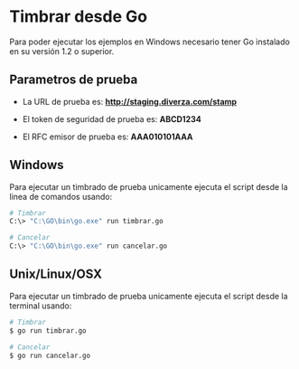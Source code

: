 # Timbrar desde Go

Para poder ejecutar los ejemplos en Windows necesario tener Go instalado en su versión 1.2 o superior.

## Parametros de prueba

- La URL de prueba es: **http://staging.diverza.com/stamp**

- El token de seguridad de prueba es: **ABCD1234**

- El RFC emisor de prueba es: **AAA010101AAA**

## Windows
Para ejecutar un timbrado de prueba unicamente ejecuta el script desde la linea de comandos usando:

```sh
# Timbrar
C:\> "C:\GO\bin\go.exe" run timbrar.go

# Cancelar
C:\> "C:\GO\bin\go.exe" run cancelar.go
```

## Unix/Linux/OSX
Para ejecutar un timbrado de prueba unicamente ejecuta el script desde la terminal usando:

```sh
# Timbrar
$ go run timbrar.go

# Cancelar
$ go run cancelar.go
```